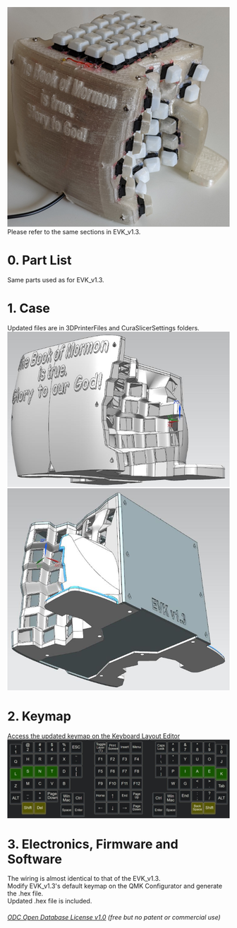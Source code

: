 ![](Keyboard1.jpg)  
Please refer to the same sections in EVK_v1.3.
# 0. Part List  
Same parts used as for EVK_v1.3.

# 1. Case  
Updated files are in 3DPrinterFiles and CuraSlicerSettings folders.    
![](Case0.JPG)
![](Case1.JPG)

# 2. Keymap 
[Access the updated keymap on the Keyboard Layout Editor](http://www.keyboard-layout-editor.com/#/gists/2fc38dca845ec5f253bac7c052df82da) 
![](KeyMapLayer0.JPG)

# 3. Electronics, Firmware and Software 
The wiring is almost identical to that of the EVK_v1.3.  
Modify EVK_v1.3's default keymap on the QMK Configurator and generate the .hex file.  
Updated .hex file is included.  



###### [ODC Open Database License v1.0](https://choosealicense.com/appendix/)  (free but no patent or commercial use)
